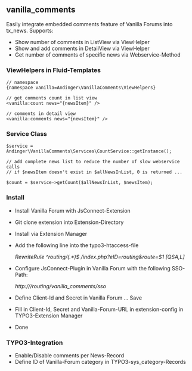 ## vanilla_comments

Easily integrate embedded comments feature of Vanilla Forums into tx_news.
Supports:

* Show number of comments in ListView via ViewHelper
* Show and add comments in DetailView via ViewHelper
* Get number of comments of specific news via Webservice-Method

### ViewHelpers in Fluid-Templates

    // namespace
    {namespace vanilla=Andinger\VanillaComments\ViewHelpers}
    
    // get comments count in list view
    <vanilla:count news="{newsItem}" />
    
    // comments in detail view
    <vanilla:comments news="{newsItem}" />
    
### Service Class

    $service = Andinger\VanillaComments\Services\CountService::getInstance();
    
    // add complete news list to reduce the number of slow webservice calls
    // if $newsItem doesn't exist in $allNewsInList, 0 is returned ...
    
    $count = $service->getCount($allNewsInList, $newsItem);
    
### Install

* Install Vanilla Forum with JsConnect-Extension
* Git clone extension into Extension-Directory
* Install via Extension Manager
* Add the following line into the typo3-htaccess-file

    _RewriteRule ^routing/(.*)$ /index.php?eID=routing&route=$1 [QSA,L]_

* Configure JsConnect-Plugin in Vanilla Forum with the following SSO-Path: 

    _http://<typo3-url>/routing/vanilla_comments/sso_  

* Define Client-Id and Secret in Vanilla Forum ... Save
* Fill in Client-Id, Secret and Vanilla-Forum-URL in extension-config in TYPO3-Extension Manager
* Done

### TYPO3-Integration

* Enable/Disable comments per News-Record
* Define ID of Vanilla-Forum category in TYPO3-sys_category-Records
    
